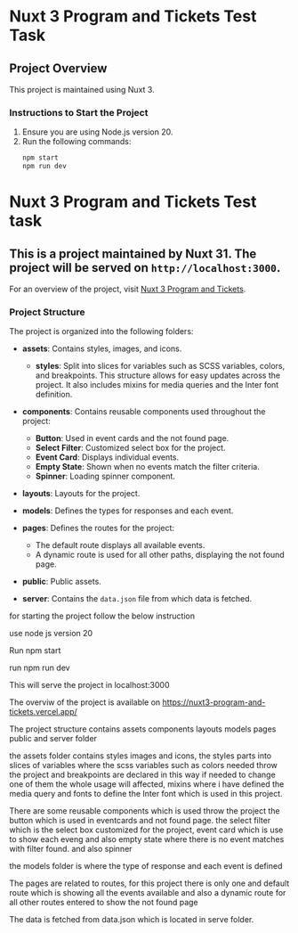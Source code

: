 # Nuxt 3 Program and Tickets Test Task

## Project Overview

This project is maintained using Nuxt 3.

### Instructions to Start the Project

1. Ensure you are using Node.js version 20.
2. Run the following commands:
   ```sh
   npm start
   npm run dev
   ```

# Nuxt 3 Program and Tickets Test task

## This is a project maintained by Nuxt 31. The project will be served on `http://localhost:3000`.

For an overview of the project, visit [Nuxt 3 Program and Tickets](https://nuxt3-program-and-tickets.vercel.app/).

### Project Structure

The project is organized into the following folders:

- **assets**: Contains styles, images, and icons.

  - **styles**: Split into slices for variables such as SCSS variables, colors, and breakpoints. This structure allows for easy updates across the project. It also includes mixins for media queries and the Inter font definition.

- **components**: Contains reusable components used throughout the project:

  - **Button**: Used in event cards and the not found page.
  - **Select Filter**: Customized select box for the project.
  - **Event Card**: Displays individual events.
  - **Empty State**: Shown when no events match the filter criteria.
  - **Spinner**: Loading spinner component.

- **layouts**: Layouts for the project.

- **models**: Defines the types for responses and each event.

- **pages**: Defines the routes for the project:

  - The default route displays all available events.
  - A dynamic route is used for all other paths, displaying the not found page.

- **public**: Public assets.

- **server**: Contains the `data.json` file from which data is fetched.

for starting the project follow the below instruction

use node js version 20

Run npm start

run npm run dev

This will serve the project in localhost:3000

The overviw of the project is available on https://nuxt3-program-and-tickets.vercel.app/

The project structure contains assets components layouts models pages public and server folder

the assets folder contains styles images and icons, the styles parts into slices of variables where the scss variables such as colors needed throw the project and breakpoints are declared in this way if needed to change one of them the whole usage will affected, mixins where i have defined the media query and fonts to define the Inter font which is used in this project.

There are some reusable components which is used throw the project the button which is used in eventcards and not found page. the select filter which is the select box customized for the project, event card which is use to show each eveng and also empty state where there is no event matches with filter found. and also spinner

the models folder is where the type of response and each event is defined

The pages are related to routes, for this project there is only one and default route which is showing all the events available and also a dynamic route for all other routes entered to show the not found page

The data is fetched from data.json which is located in serve folder.

